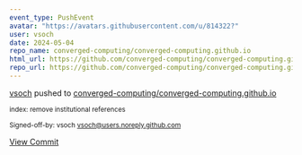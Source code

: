 ```yaml
---
event_type: PushEvent
avatar: "https://avatars.githubusercontent.com/u/814322?"
user: vsoch
date: 2024-05-04
repo_name: converged-computing/converged-computing.github.io
html_url: https://github.com/converged-computing/converged-computing.github.io/commit/df5e8655a46c923c7fdfdd63a95e514ec167ab2e
repo_url: https://github.com/converged-computing/converged-computing.github.io
---
```


<a href='https://github.com/vsoch' target='_blank'>vsoch</a> pushed to <a href='https://github.com/converged-computing/converged-computing.github.io' target='_blank'>converged-computing/converged-computing.github.io</a>

<small>index: remove institutional references

Signed-off-by: vsoch <vsoch@users.noreply.github.com></small>

<a href='https://github.com/converged-computing/converged-computing.github.io/commit/df5e8655a46c923c7fdfdd63a95e514ec167ab2e' target='_blank'>View Commit</a>